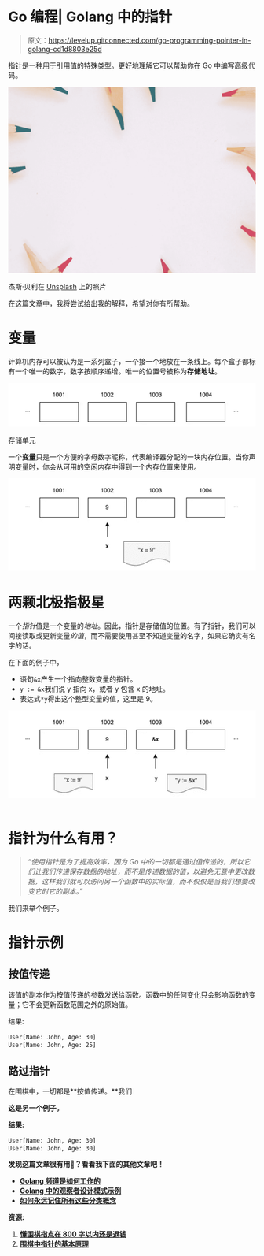 # Go 编程| Golang 中的指针

> 原文：<https://levelup.gitconnected.com/go-programming-pointer-in-golang-cd1d8803e25d>

指针是一种用于引用值的特殊类型。更好地理解它可以帮助你在 Go 中编写高级代码。

![](img/f1ad14007a6ce70e8e461fad49082f6e.png)

杰斯·贝利在 [Unsplash](https://unsplash.com?utm_source=medium&utm_medium=referral) 上的照片

在这篇文章中，我将尝试给出我的解释，希望对你有所帮助。

# 变量

计算机内存可以被认为是一系列盒子，一个接一个地放在一条线上。每个盒子都标有一个唯一的数字，数字按顺序递增。唯一的位置号被称为**存储地址**。

![](img/41cb2a9c388baa2b6180284941f45602.png)

存储单元

一个**变量**只是一个方便的字母数字昵称，代表编译器分配的一块内存位置。当你声明变量时，你会从可用的空闲内存中得到一个内存位置来使用。

![](img/d65faa9cd633ace03744d9bba0a56afd.png)

# 两颗北极指极星

一个*指针*值是一个变量的*地址*。因此，指针是存储值的位置。有了指针，我们可以间接读取或更新变量*的值*，而不需要使用甚至不知道变量的名字，如果它确实有名字的话。

在下面的例子中，

*   语句`&x`产生一个指向整数变量的指针。
*   `y := &x`我们说 y 指向 x，或者 y 包含 x 的地址。
*   表达式`*y`得出这个整型变量的值，这里是 9。

![](img/f813828a9bca51778cf9f0175a8cbac9.png)![](img/0849134235ef508455a7c17fbdd34dad.png)

# 指针为什么有用？

> *“使用指针是为了提高效率，因为 Go 中的一切都是通过值传递的，所以它们让我们传递保存数据的地址，而不是传递数据的值，以避免无意中更改数据，这样我们就可以访问另一个函数中的实际值，而不仅仅是当我们想要改变它时它的副本。”*

我们来举个例子。

# 指针示例

## **按值传递**

该值的副本作为按值传递的参数发送给函数。函数中的任何变化只会影响函数的变量；它不会更新函数范围之外的原始值。

结果:

```
User[Name: John, Age: 30]
User[Name: John, Age: 25]
```

## **路过指针**

在围棋中，一切都是**按值传递。**我们

**这是另一个例子。**

**结果:**

```
User[Name: John, Age: 30]
User[Name: John, Age: 30]
```

**发现这篇文章很有用👏？看看我下面的其他文章吧！**

*   **[Golang 频道是如何工作的](/how-does-golang-channel-works-6d66acd54753?gi=4f31bb9efbc7)**
*   **[Golang 中的观察者设计模式示例](/observer-design-pattern-in-golang-with-an-example-6c24898059b1)**
*   **[如何永远记住所有这些分类概念](https://medium.com/swlh/how-to-remember-all-these-classification-concepts-forever-761c065be33)**

**资源:**

1.  **[懂围棋指点在 800 字以内还是退钱](https://dave.cheney.net/2017/04/26/understand-go-pointers-in-less-than-800-words-or-your-money-back)**
2.  **[围棋中指针的基本原理](https://betterprogramming.pub/pointers-in-go-9aa5c0682a)**